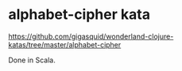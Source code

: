 # alphabet-cipher kata
https://github.com/gigasquid/wonderland-clojure-katas/tree/master/alphabet-cipher

Done in Scala.
